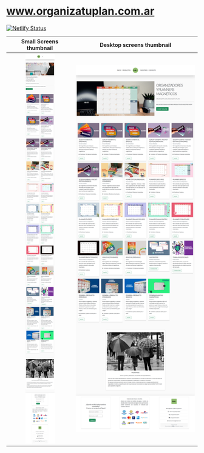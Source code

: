 # www.organizatuplan.com.ar
[![Netlify Status](https://api.netlify.com/api/v1/badges/6931f1f1-5240-4ef0-8f04-348465f8efb4/deploy-status)](https://app.netlify.com/sites/test-plan21/deploys)

  Small Screens thumbnail  |  Desktop screens thumbnail  
:-------------------------:|:-------------------------:
   ![](images/mobile.png)     |   ![](images/desktop.png)     | 

